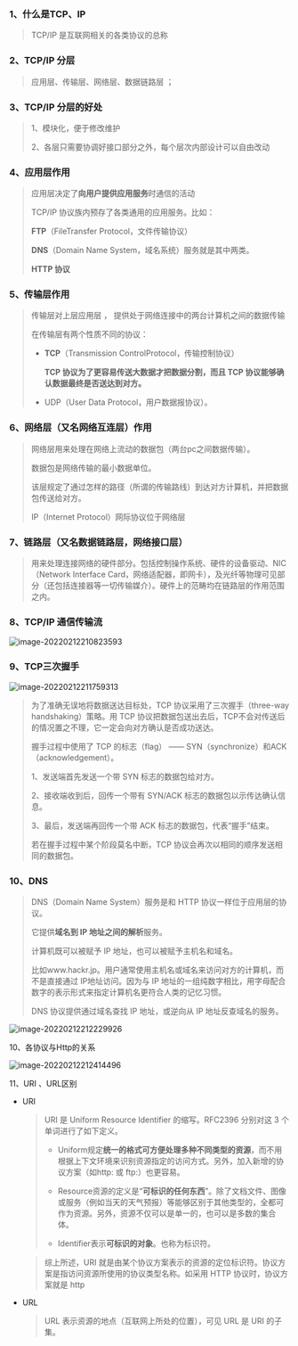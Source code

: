 ### 1、什么是TCP、IP

> TCP/IP 是互联网相关的各类协议的总称

### 2、TCP/IP 分层

> 应用层、传输层、网络层、数据链路层 ；

### 3、TCP/IP 分层的好处

> 1、模块化，便于修改维护
>
> 2、各层只需要协调好接口部分之外，每个层次内部设计可以自由改动

### 4、应用层作用

> 应用层决定了**向用户提供应用服务**时通信的活动
>
> TCP/IP 协议族内预存了各类通用的应用服务。比如：
>
> **FTP**（FileTransfer Protocol，文件传输协议）
>
> **DNS**（Domain Name System，域名系统）服务就是其中两类。
>
> **HTTP 协议**

### 5、传输层作用

> 传输层对上层应用层 ， 提供处于网络连接中的两台计算机之间的数据传输
>
> 在传输层有两个性质不同的协议：
>
> - **TCP**（Transmission ControlProtocol，传输控制协议）
>
>   **TCP 协议为了更容易传送大数据才把数据分割，而且 TCP 协议能够确认数据最终是否送达到对方。**
>
> - UDP（User Data Protocol，用户数据报协议）。

### 6、网络层（又名网络互连层）作用

> 网络层用来处理在网络上流动的数据包（两台pc之间数据传输）。
>
> 数据包是网络传输的最小数据单位。
>
> 该层规定了通过怎样的路径（所谓的传输路线）到达对方计算机，并把数据包传送给对方。
>
> IP（Internet Protocol）网际协议位于网络层

### 7、链路层（又名数据链路层，网络接口层）

> 用来处理连接网络的硬件部分。包括控制操作系统、硬件的设备驱动、NIC（Network Interface Card，网络适配器，即网卡），及光纤等物理可见部分（还包括连接器等一切传输媒介）。硬件上的范畴均在链路层的作用范围之内。

### 8、TCP/IP 通信传输流

![image-20220212210823593](https://raw.githubusercontent.com/JuntengMa/image/master/image/image-20220212210823593.png)

### 9、TCP三次握手

![image-20220212211759313](https://raw.githubusercontent.com/JuntengMa/image/master/image/image-20220212211759313.png)

> 为了准确无误地将数据送达目标处，TCP 协议采用了三次握手（three-way handshaking）策略。用 TCP 协议把数据包送出去后，TCP不会对传送后的情况置之不理，它一定会向对方确认是否成功送达。
>
> 握手过程中使用了 TCP 的标志（flag） —— SYN（synchronize）和ACK（acknowledgement）。
>
> 1、发送端首先发送一个带 SYN 标志的数据包给对方。
>
> 2、接收端收到后，回传一个带有 SYN/ACK 标志的数据包以示传达确认信息。
>
> 3、最后，发送端再回传一个带 ACK 标志的数据包，代表“握手”结束。
>
> 若在握手过程中某个阶段莫名中断，TCP 协议会再次以相同的顺序发送相同的数据包。

### 10、DNS

> DNS（Domain Name System）服务是和 HTTP 协议一样位于应用层的协议。
>
> 它提供**域名到 IP 地址之间的解析**服务。
>
> 计算机既可以被赋予 IP 地址，也可以被赋予主机名和域名。
>
> 比如www.hackr.jp。用户通常使用主机名或域名来访问对方的计算机，而不是直接通过 IP地址访问。因为与 IP 地址的一组纯数字相比，用字母配合数字的表示形式来指定计算机名更符合人类的记忆习惯。
>
> DNS 协议提供通过域名查找 IP 地址，或逆向从 IP 地址反查域名的服务。

![image-20220212212229926](https://raw.githubusercontent.com/JuntengMa/image/master/image/image-20220212212229926.png)

10、各协议与Http的关系

![image-20220212212414496](https://raw.githubusercontent.com/JuntengMa/image/master/image/image-20220212212414496.png)

11、URI 、URL区别

- URI

  > URI 是 Uniform Resource Identifier 的缩写。RFC2396 分别对这 3 个单词进行了如下定义。
  >
  > - Uniform规定**统一的格式可方便处理多种不同类型的资源**，而不用根据上下文环境来识别资源指定的访问方式。另外，加入新增的协议方案（如http: 或 ftp:）也更容易。
  >
  > - Resource资源的定义是“**可标识的任何东西**”。除了文档文件、图像或服务（例如当天的天气预报）等能够区别于其他类型的，全都可作为资源。另外，资源不仅可以是单一的，也可以是多数的集合体。
  > - Identifier表示**可标识的对象**。也称为标识符。

  > 综上所述，URI 就是由某个协议方案表示的资源的定位标识符。协议方案是指访问资源所使用的协议类型名称。如采用 HTTP 协议时，协议方案就是 http

- URL

  > URL 表示资源的地点（互联网上所处的位置），可见 URL 是 URI 的子集。